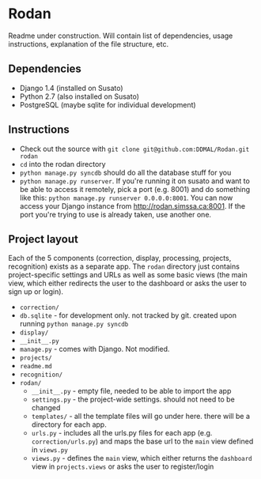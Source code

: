 Rodan
=====

Readme under construction. Will contain list of dependencies, usage instructions, explanation of the file structure, etc.

Dependencies
------------

* Django 1.4 (installed on Susato)
* Python 2.7 (also installed on Susato)
* PostgreSQL (maybe sqlite for individual development)

Instructions
------------

* Check out the source with `git clone git@github.com:DDMAL/Rodan.git rodan`
* `cd` into the rodan directory
* `python manage.py syncdb` should do all the database stuff for you
* `python manage.py runserver`. If you're running it on susato and want to be able to access it remotely, pick a port (e.g. 8001) and do something like this: `python manage.py runserver 0.0.0.0:8001`. You can now access your Django instance from http://rodan.simssa.ca:8001. If the port you're trying to use is already taken, use another one.

Project layout
-------------

Each of the 5 components (correction, display, processing, projects, recognition) exists as a separate app. The `rodan` directory just contains project-specific settings and URLs as well as some basic views (the main view, which either redirects the user to the dashboard or asks the user to sign up or login).

* `correction/`
* `db.sqlite` - for development only. not tracked by git. created upon running `python manage.py syncdb`
* `display/`
* `__init__.py`
* `manage.py` - comes with Django. Not modified.
* `projects/`
* `readme.md`
* `recognition/`
* `rodan/`
    * `__init__.py` - empty file, needed to be able to import the app
    * `settings.py` - the project-wide settings. should not need to be changed
    * `templates/` - all the template files will go under here. there will be a directory for each app.
    * `urls.py` - includes all the urls.py files for each app (e.g. `correction/urls.py`) and maps the base url to the `main` view defined in `views.py`
    * `views.py` - defines the `main` view, which either returns the `dashboard` view in `projects.views` or asks the user to register/login
